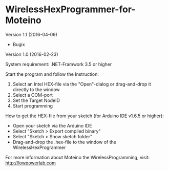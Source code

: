 # WirelessHexProgrammer-for-Moteino

Version 1.1 (2016-04-09)
- Bugix

Version 1.0 (2016-02-23)

System requirement: .NET-Framwork 3.5 or higher

Start the program and follow the Instruction:  
1. Select an Intel HEX-file via the "Open"-dialog or drag-and-drop it directly to the window  
2. Select a COM-port  
3. Set the Target NodeID  
4. Start programming

How to get the HEX-file from your sketch (for Arduino IDE v1.6.5 or higher):
- Open your sketch via the Arduino IDE
- Select "Sketch > Export compiled binary"
- Select "Sketch > Show sketch folder"
- Drag-and-drop the .hex-file to the window of the WirelessHexProgrammer


For more information about Moteino the WirelessProgramming, visit:
http://lowpowerlab.com
